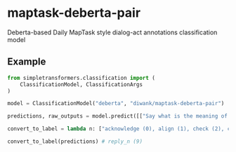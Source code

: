 # maptask-deberta-pair
Deberta-based Daily MapTask style dialog-act annotations classification model

## Example

```python
from simpletransformers.classification import (
    ClassificationModel, ClassificationArgs
)

model = ClassificationModel("deberta", "diwank/maptask-deberta-pair")

predictions, raw_outputs = model.predict([["Say what is the meaning of life?", "I dont know"]])

convert_to_label = lambda n: ["acknowledge (0), align (1), check (2), clarify (3), explain (4), instruct (5), query_w (6), query_yn (7), ready (8), reply_n (9), reply_w (10), reply_y (11)".split(', ')[i] for i in n]

convert_to_label(predictions) # reply_n (9)
```
